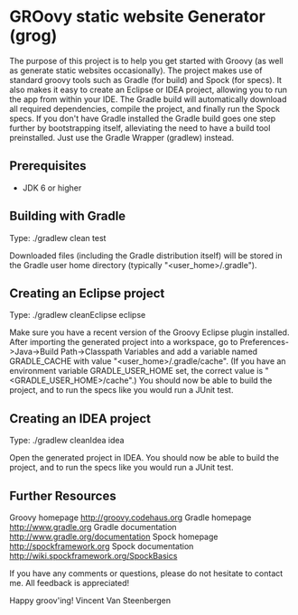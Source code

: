GROovy static website Generator (grog)
===============================

The purpose of this project is to help you get started with Groovy (as well as generate static websites occasionally).
The project makes use of standard groovy tools such as Gradle (for build) and Spock (for specs).
It also makes it easy to create an Eclipse or IDEA project, allowing you to run the app from within your IDE.
The Gradle build will automatically download all required dependencies, compile the project, and finally run the Spock specs. 
If you don't have Gradle installed the Gradle build goes one step further by bootstrapping itself, alleviating the need to have a build tool preinstalled.
Just use the Gradle Wrapper (gradlew) instead.

Prerequisites
-------------
- JDK 6 or higher

Building with Gradle
--------------------
Type: ./gradlew clean test

Downloaded files (including the Gradle distribution itself) will be stored in the Gradle user home directory (typically "<user_home>/.gradle").

Creating an Eclipse project
---------------------------
Type: ./gradlew cleanEclipse eclipse

Make sure you have a recent version of the Groovy Eclipse plugin installed.
After importing the generated project into a workspace, go to Preferences->Java->Build Path->Classpath Variables and add a variable named GRADLE_CACHE with value "<user_home>/.gradle/cache". (If you have an environment variable GRADLE_USER_HOME set, the correct value is "<GRADLE_USER_HOME>/cache".)
You should now be able to build the project, and to run the specs like you would run a JUnit test.

Creating an IDEA project
---------------------------
Type: ./gradlew cleanIdea idea

Open the generated project in IDEA. You should now be able to build the project, and to run the specs like you would run a JUnit test.

Further Resources
-----------------
Groovy homepage http://groovy.codehaus.org
Gradle homepage	http://www.gradle.org
Gradle documentation    http://www.gradle.org/documentation
Spock homepage  http://spockframework.org
Spock documentation http://wiki.spockframework.org/SpockBasics

If you have any comments or questions, please do not hesitate to contact me. All feedback is appreciated!

Happy groov'ing!
Vincent Van Steenbergen

